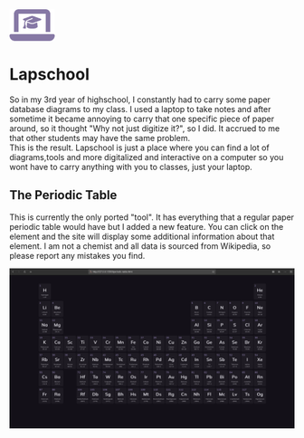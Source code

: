 
<img src=".github/logo.png" alt="Logo" width="80">

# Lapschool
So in my 3rd year of highschool, I constantly had to carry
                        some paper database diagrams to my class. I used a laptop to take notes and after sometime it
                        became annoying to carry that one specific piece of paper around, so it thought "Why not just
                        digitize it?", so I did. It accrued to me that other students may have the same problem.
                        <br>
                        This is the result. Lapschool is just a place where you can find a lot of diagrams,tools and more 
                        digitalized and interactive on a computer so you wont have to carry anything with you to classes,
                        just your laptop.

## The Periodic Table
This is currently the only ported "tool". It has everything that a regular paper periodic table would have but I added a new feature. You can click on the element and the site will display some additional information about that element. I am not a chemist and all data is sourced from Wikipedia, so please report any mistakes you find.
<br>

![periodic-table.png](.github/periodic-table.png)
